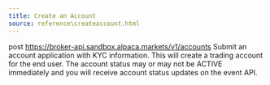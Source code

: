 ```yaml
---
title: Create an Account
source: reference\createaccount.html
---
```


post https://broker-api.sandbox.alpaca.markets/v1/accounts
Submit an account application with KYC information. This will create a trading account for the end user. The account status may or may not be ACTIVE immediately and you will receive account status updates on the event API.

